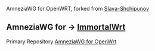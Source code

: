 AmneziaWG for OpenWRT, forked from [Slava-Shchipunov](https://github.com/Slava-Shchipunov/awg-openwrt)

AmneziaWG for → [ImmortalWrt](https://github.com/samara15321/awg-immortalwrt/releases)
--------------------------
Primary Repository [AmneziaWG for OpenWrt](https://github.com/amnezia-vpn/amneziawg-openwrt)

